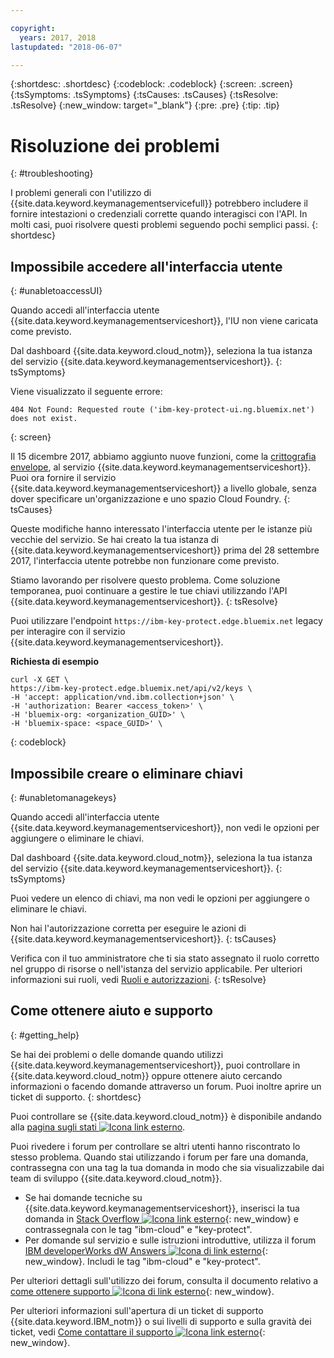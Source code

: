 ```yaml
---

copyright:
  years: 2017, 2018
lastupdated: "2018-06-07"

---
```


{:shortdesc: .shortdesc}
{:codeblock: .codeblock}
{:screen: .screen}
{:tsSymptoms: .tsSymptoms} 
{:tsCauses: .tsCauses} 
{:tsResolve: .tsResolve}
{:new_window: target="_blank"}
{:pre: .pre}
{:tip: .tip}

# Risoluzione dei problemi
{: #troubleshooting}

I problemi generali con l'utilizzo di {{site.data.keyword.keymanagementservicefull}} potrebbero includere il fornire intestazioni o credenziali corrette quando interagisci con l'API. In molti casi, puoi risolvere questi problemi seguendo pochi semplici passi.
{: shortdesc}

## Impossibile accedere all'interfaccia utente
{: #unabletoaccessUI}

Quando accedi all'interfaccia utente {{site.data.keyword.keymanagementserviceshort}}, l'IU non viene caricata come previsto.

Dal dashboard {{site.data.keyword.cloud_notm}}, seleziona la tua istanza del servizio {{site.data.keyword.keymanagementserviceshort}}.
{: tsSymptoms}

Viene visualizzato il seguente errore: 
```
404 Not Found: Requested route ('ibm-key-protect-ui.ng.bluemix.net') does not exist.
```
{: screen}

Il 15 dicembre 2017, abbiamo aggiunto nuove funzioni, come la [crittografia envelope](/docs/services/keymgmt/concepts/keyprotect_envelope.html), al servizio {{site.data.keyword.keymanagementserviceshort}}. Puoi ora fornire il servizio {{site.data.keyword.keymanagementserviceshort}} a livello globale, senza dover specificare un'organizzazione e uno spazio Cloud Foundry.
{: tsCauses}

Queste modifiche hanno interessato l'interfaccia utente per le istanze più vecchie del servizio. Se hai creato la tua istanza di {{site.data.keyword.keymanagementserviceshort}} prima del 28 settembre 2017, l'interfaccia utente potrebbe non funzionare come previsto.

Stiamo lavorando per risolvere questo problema. Come soluzione temporanea, puoi continuare a gestire le tue chiavi utilizzando l'API {{site.data.keyword.keymanagementserviceshort}}.
{: tsResolve}

Puoi utilizzare l'endpoint `https://ibm-key-protect.edge.bluemix.net` legacy per interagire con il servizio {{site.data.keyword.keymanagementserviceshort}}.

**Richiesta di esempio**

```cURL
curl -X GET \
https://ibm-key-protect.edge.bluemix.net/api/v2/keys \
-H 'accept: application/vnd.ibm.collection+json' \
-H 'authorization: Bearer <access_token>' \
-H 'bluemix-org: <organization_GUID>' \
-H 'bluemix-space: <space_GUID>' \
```
{: codeblock}

## Impossibile creare o eliminare chiavi
{: #unabletomanagekeys}

Quando accedi all'interfaccia utente {{site.data.keyword.keymanagementserviceshort}}, non vedi le opzioni per aggiungere o eliminare le chiavi.

Dal dashboard {{site.data.keyword.cloud_notm}}, seleziona la tua istanza del servizio {{site.data.keyword.keymanagementserviceshort}}.
{: tsSymptoms}

Puoi vedere un elenco di chiavi, ma non vedi le opzioni per aggiungere o eliminare le chiavi. 

Non hai l'autorizzazione corretta per eseguire le azioni di {{site.data.keyword.keymanagementserviceshort}}.
{: tsCauses} 

Verifica con il tuo amministratore che ti sia stato assegnato il ruolo corretto nel gruppo di risorse o nell'istanza del servizio applicabile. Per ulteriori informazioni sui ruoli, vedi [Ruoli e autorizzazioni](/docs/services/keymgmt/keyprotect_manage_access.html#roles).
{: tsResolve}

## Come ottenere aiuto e supporto
{: #getting_help}

Se hai dei problemi o delle domande quando utilizzi {{site.data.keyword.keymanagementserviceshort}}, puoi controllare in {{site.data.keyword.cloud_notm}} oppure ottenere aiuto cercando informazioni o facendo domande attraverso un forum. Puoi inoltre aprire un ticket di supporto.
{: shortdesc}

Puoi controllare se {{site.data.keyword.cloud_notm}} è disponibile andando alla [pagina sugli stati ![Icona link esterno](../../icons/launch-glyph.svg "Icona link esterno")](https://console.bluemix.net/status?tags=platform,runtimes,services).

Puoi rivedere i forum per controllare se altri utenti hanno riscontrato lo stesso problema. Quando stai utilizzando i forum per fare una domanda, contrassegna con una tag la tua domanda in modo che sia visualizzabile dai team di sviluppo
{{site.data.keyword.cloud_notm}}.

- Se hai domande tecniche su {{site.data.keyword.keymanagementserviceshort}}, inserisci la tua domanda in [Stack Overflow ![Icona link esterno](../../icons/launch-glyph.svg "Icona link esterno")](http://stackoverflow.com/search?q=key-protect+ibm-cloud){: new_window} e contrassegnala con le tag "ibm-cloud" e "key-protect".
- Per domande sul servizio e sulle istruzioni introduttive, utilizza il forum [IBM developerWorks dW Answers ![Icona di link esterno](../../icons/launch-glyph.svg "Icona di link esterno")](https://developer.ibm.com/answers/topics/key-protect/?smartspace=bluemix){: new_window}. Includi le tag "ibm-cloud"
e "key-protect".

Per ulteriori dettagli sull'utilizzo dei forum, consulta il documento relativo a [come ottenere supporto ![Icona di link esterno](../../icons/launch-glyph.svg "Icona di link esterno")](https://console.bluemix.net/docs/support/index.html#getting-help){: new_window}.

Per ulteriori informazioni sull'apertura di un ticket di supporto {{site.data.keyword.IBM_notm}} o sui livelli di supporto e sulla gravità dei ticket, vedi [Come contattare il supporto ![Icona link esterno](../../icons/launch-glyph.svg "Icona link esterno")](https://console.bluemix.net/docs/support/index.html#contacting-support){: new_window}.
